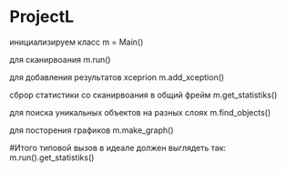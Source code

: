 # ProjectL

инициализируем класс
m = Main()

для сканирвоания
m.run()

для добавления результатов xceprion
m.add_xception()

сброр статистики со сканирвоания в общий фрейм
m.get_statistiks()

для поиска уникальных объектов на разных слоях
m.find_objects()

для посторения графиков
m.make_graph()


#Итого типовой вызов в идеале должен выглядеть так:
m.run().get_statistiks()
